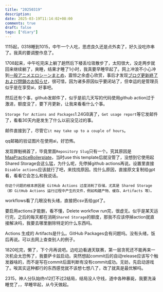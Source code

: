 ```yaml
---
title: "20250319"
description: 
date: 2025-03-19T11:14:02+08:00
comments: true
draft: false
tags: ["diary"]
---
```

1115起，0318睡到1015，中午一个人吃，思虑良久还是点外卖了，好久没吃炸串了。我真的要调整作息了。

1708起来，中午吃完床上躺了趟然后下楼丢垃圾散步了，太阳很大，没走两步就回来继续躺了，爽睡，结果才睡了1小时，我真要早睡早起了。网上冲浪不小心冲到[一般アニメエロシーンまとめ](https://anime2.blog.jp/)，震惊之余虚心欣赏，事后才发现[ブログ更新終了および閉鎖のお知らせ](https://anime2.blog.jp/archives/37876822.html)，很可惜，因为诸多原因似乎要闭站了，但幸运的是管理员似乎是在享受ai，好事吧。

然后还有个事，github发邮件了，似乎是前几天写的代码使用github action过于激进，额度没了，要下月更新，让我来看看什么个事。

`Storage for Actions and Packages`1.24GB满了，`Get usage report`等它发邮件了，看看30天内是发生了什么以前没见过的事。

邮件直接到了，尽管它`it may take up to a couple of hours`。

qq邮箱的验证图片在使用ai，好恐怖。

发现罪魁祸首了，毕竟里面`Repository Slug`只有一个。究其原因是[MaaPracticeBoilerplate](https://github.com/MaaXYZ/MaaPracticeBoilerplate)，当时use this template后就没管了，没想到它使用起Shared Storage会这么猛，为什么呢，先停掉github actions再说。设置里直接`Disable actions`应该就行了吧，来找找原因。找什么原因，直接原文复制给gpt看，看看它会怎么和我说话。

```
你这个问题的根本原因是 GitHub Actions 过度消耗了存储，尤其是 Shared Storage（即 GitHub Actions 运行过程中产生的文件，例如构建产物、缓存、Artifacts 等）。
```

workflows看了几眼没有头绪，直接把csv丢给gpt了。

要启用actions才能删，看不懂，Delete workflow run完，很虚无。似乎是某天运行完，之后的每天都在消耗`Shared Storage`的额度，那我不应该停掉action就直接解决吗，我要去哪里删除特定的什么东西吗。

Actions 生成的 Artifacts是什么。GitHub Packages会有问题吗。没有头绪，饭后再说。可以去网上查查别人的例子。

1820吃完，懒了，下个月再说吧。边吃边看通天联赛，第一层贪死还不能再来一次机会太恐怖了，我要萨卡兹启动。突然想起commit后的自动release应该写个触发器啥的，而不是写在commit后面判断有没有commit成功。无妨，先启动游戏了。唉其实这种都行的东西感觉就不该想七想八了，改了就真是最优解吗。

2315，神人分队始终n12打不过2结局，结局没人守线，道中各种暴毙，我要洗澡睡觉了，，早睡早起，从今天做起。